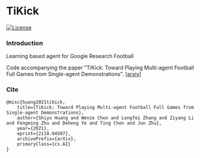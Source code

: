 # TiKick

[![License](https://img.shields.io/badge/License-Apache%202.0-blue.svg)](https://opensource.org/licenses/Apache-2.0)

### Introduction

Learning based agent for Google Research Football

Code accompanying the paper 
"TiKick: Toward Playing Multi-agent Football Full Games from Single-agent Demonstrations". [[arxiv](https://arxiv.org/abs/2110.04507)]

### Cite

```
@misc{huang2021tikick,
    title={TiKick: Toward Playing Multi-agent Football Full Games from Single-agent Demonstrations},
    author={Shiyu Huang and Wenze Chen and Longfei Zhang and Ziyang Li and Fengming Zhu and Deheng Ye and Ting Chen and Jun Zhu},
    year={2021},
    eprint={2110.04507},
    archivePrefix={arXiv},
    primaryClass={cs.AI}
}
```
